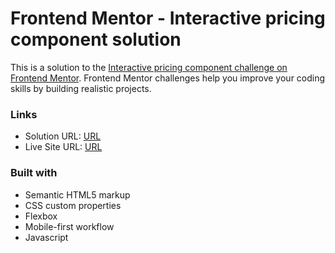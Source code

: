 # Frontend Mentor - Interactive pricing component solution

This is a solution to the [Interactive pricing component challenge on Frontend Mentor](https://www.frontendmentor.io/challenges/interactive-pricing-component-t0m8PIyY8). Frontend Mentor challenges help you improve your coding skills by building realistic projects. 

### Links

- Solution URL: [URL](https://github.com/MariamKakushadze/interactive-pricing-component)
- Live Site URL: [URL](https://mariamkakushadze.github.io/interactive-pricing-component/)


### Built with

- Semantic HTML5 markup
- CSS custom properties
- Flexbox
- Mobile-first workflow
- Javascript